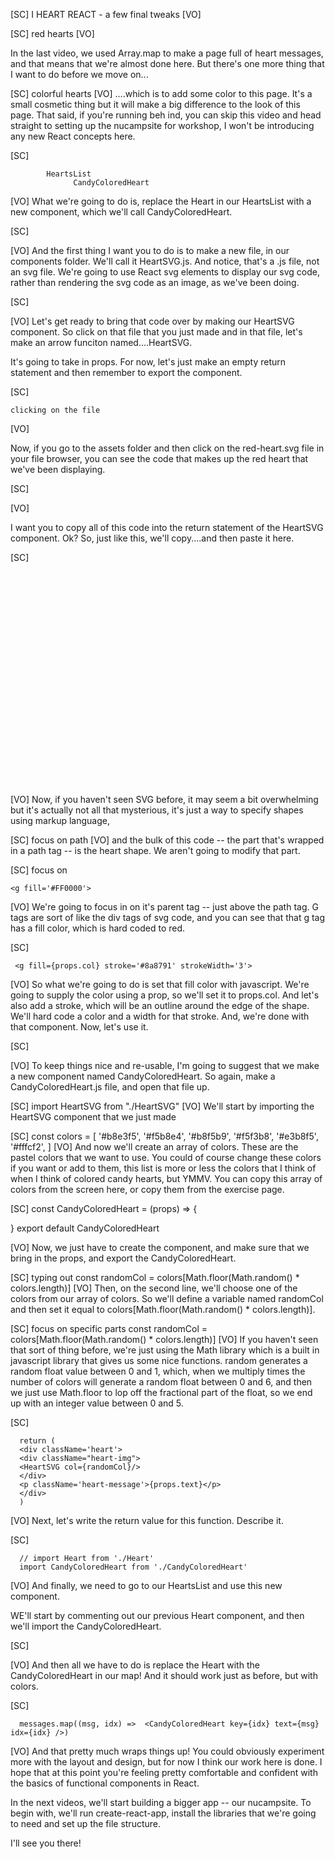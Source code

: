 [SC]
I HEART REACT - a few final tweaks
[VO]

[SC]
red hearts
[VO]

In the last video, we used Array.map to make a page full of heart messages, and that means that we're almost done here. But there's one more thing that I want to do before we move on...
 
[SC]
colorful hearts
[VO]
....which is to add some color to this page.  It's a small cosmetic thing but it will make a big difference to the look of this page.  That said, if you're running beh ind, you can skip this video and head straight to setting up the nucampsite for workshop, I won't be introducing any new React concepts here.

[SC]

            HeartsList
                  CandyColoredHeart

[VO]
What we're going to do is, replace the Heart in our HeartsList with a new component, which we'll call CandyColoredHeart.

[SC]

[VO]
And the first thing I want you to do is to make a new file, in our components folder. We'll call it HeartSVG.js. And notice, that's a .js file, not an svg file. We're going to use React svg elements to display our svg code, rather than rendering the svg code as an image, as we've been doing.

[SC]

[VO]
Let's get ready to bring that code over by making our HeartSVG component. So click on that file that you just made and in that file, let's make an arrow funciton named....HeartSVG.

It's going to take in props. For now, let's just make an empty return statement and then remember to export the component.

[SC]

    clicking on the file

[VO]

Now, if you go to the assets folder and then click on the red-heart.svg file in your file browser, you can see the code that makes up the red heart that we've been displaying.

[SC]

[VO]

I want you to copy all of this code into the return statement of the HeartSVG component. Ok? So, just like this, we'll copy....and then paste it here.

[SC]
<svg xmlns="http://www.w3.org/2000/svg" viewBox="0 0 841.9 595.3">

   <g fill='#FF0000'>
      <path d="M 297.29747,550.86823 
         C 283.52243,535.43191 249.1268,505.33855 220.86277,483.99412 
         C 137.11867,420.75228 125.72108,411.5999 91.719238,380.29088 
         C 29.03471,322.57071 2.413622,264.58086 2.5048478,185.95124 
         C 2.5493594,147.56739 5.1656152,132.77929 15.914734,110.15398 
         C 34.151433,71.768267 61.014996,43.244667 95.360052,25.799457 
         C 119.68545,13.443675 131.6827,7.9542046 172.30448,7.7296236 
         C 214.79777,7.4947896 223.74311,12.449347 248.73919,26.181459 
         C 279.1637,42.895777 310.47909,78.617167 316.95242,103.99205 
         L 320.95052,119.66445 L 330.81015,98.079942 
         C 386.52632,-23.892986 564.40851,-22.06811 626.31244,101.11153 
         C 645.95011,140.18758 648.10608,223.6247 630.69256,270.6244 
         C 607.97729,331.93377 565.31255,378.67493 466.68622,450.30098 
         C 402.0054,497.27462 328.80148,568.34684 323.70555,578.32901 
         C 317.79007,589.91654 323.42339,580.14491 297.29747,550.86823 z" />
      <g transform="translate(129.28571,-64.285714)" />
   </g>
</svg>

[VO]
Now, if you haven't seen SVG before, it may seem a bit overwhelming but it's actually not all that mysterious, it's just a way to specify shapes using markup language,

[SC]
focus on path
[VO]
and the bulk of this code -- the part that's wrapped in a path tag -- is the heart shape. We aren't going to modify that part.

[SC]
focus on

    <g fill='#FF0000'>

[VO]
We're going to focus in on it's parent <g> tag -- just above the path tag. G tags are sort of like the div tags of svg code, and you can see that that g tag has a fill color, which is hard coded to red.

[SC]

     <g fill={props.col} stroke='#8a8791' strokeWidth='3'>

[VO]
So what we're going to do is set that fill color with javascript. We're going to supply the color using a prop, so we'll set it to props.col. And let's also add a stroke, which will be an outline around the edge of the shape. We'll hard code a color and a width for that stroke. And, we're done with that component.
Now, let's use it.

[SC]

[VO]
To keep things nice and re-usable, I'm going to suggest that we make a new component named CandyColoredHeart. So again, make a CandyColoredHeart.js file, and open that file up.

[SC]
import HeartSVG from "./HeartSVG"
[VO]
We'll start by importing the HeartSVG component that we just made

[SC]
const colors = [
'#b8e3f5',
'#f5b8e4',
'#b8f5b9',
'#f5f3b8',
'#e3b8f5',
'#fffcf2',
]
[VO]
And now we'll create an array of colors. These are the pastel colors that we want to use. You could of course change these colors if you want or add to them, this list is more or less the colors that I think of when I think of colored candy hearts, but YMMV. You can copy this array of colors from the screen here, or copy them from the exercise page.

[SC]
const CandyColoredHeart = (props) => {

}
export default CandyColoredHeart

[VO]
Now, we just have to create the component, and make sure that we bring in the props, and export the CandyColoredHeart.

[SC]
typing out
const randomCol = colors[Math.floor(Math.random() * colors.length)]
[VO]
Then, on the second line, we'll choose one of the colors from our array of colors.
So we'll define a variable named randomCol and then set it equal to colors[Math.floor(Math.random() * colors.length)].

[SC]
focus on specific parts
const randomCol = colors[Math.floor(Math.random() * colors.length)]
[VO]
If you haven't seen that sort of thing before, we're just using the Math library which is a built in javascript library that gives us some nice functions. random generates a random float value between 0 and 1, which, when we multiply times the number of colors will generate a random float between 0 and 6, and then we just use Math.floor to lop off the fractional part of the float, so we end up with an integer value between 0 and 5.

[SC]

      return (
      <div className='heart'>
      <div className="heart-img">
      <HeartSVG col={randomCol}/>
      </div>
      <p className='heart-message'>{props.text}</p>
      </div>
      )

[VO]
Next, let's write the return value for this function. Describe it.

[SC]

      // import Heart from './Heart'
      import CandyColoredHeart from './CandyColoredHeart'

[VO]
And finally, we need to go to our HeartsList and use this new component.

WE'll start by commenting out our previous Heart component, and then we'll import the CandyColoredHeart.

[SC]

[VO]
And then all we have to do is replace the Heart with the CandyColoredHeart in our map! And it should work just as before, but with colors.

[SC]

      messages.map((msg, idx) =>  <CandyColoredHeart key={idx} text={msg} idx={idx} />)

[VO]
And that pretty much wraps things up! You could obviously experiment more with the layout and design, but for now I think our work here is done. I hope that at this point you're feeling pretty comfortable and confident with the basics of functional components in React.

In the next videos, we'll start building a bigger app -- our nucampsite. To begin with, we'll run create-react-app, install the libraries that we're going to need and set up the file structure.

I'll see you there!
